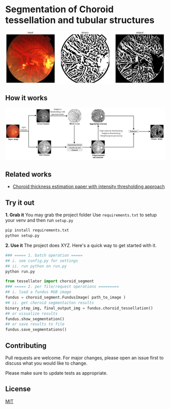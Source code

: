 # Segmentation of Choroid tessellation and tubular structures 

![example results](example_outz.png)


## How it works

![flow chart](choroid_method.png)


## Related works
- [Choroid thickness estimation paper with intensity thresholding approach](https://www.nature.com/articles/s41598-020-62347-7)


## Try it out
**1. Grab it**
You may grab the project folder
Use `requirements.txt` to setup your venv and then run `setup.py` 

```bash
pip install requirements.txt
python setup.py
```

**2. Use it**
The project does XYZ.
Here's a quick way to get started with it. 

```bash
### ===== 1. batch operation =====
## i. see config.py for settings 
## ii. run python on run.py 
python run.py 
```

```python
from tessellator import choroid_segment
### ===== 2. per file/request operations =========
## i. load a fundus RGB image 
fundus = choroid_segment.FundusImage( path_to_image )
## ii. get choroid segmentaiton results 
binary_step_img, final_output_img = fundus.choroid_tessellation() 
## or visualize results 
fundus.show_segmentation() 
## or save results to file 
fundus.save_segmentations() 
```


## Contributing
Pull requests are welcome. For major changes, please open an issue first to discuss what you would like to change.

Please make sure to update tests as appropriate.

## License
[MIT](https://choosealicense.com/licenses/mit/) 

